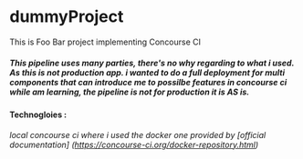 # dummyProject
This is Foo Bar project implementing Concourse CI 

##### This pipeline uses many parties, there's no why regarding to what i used. As this is not production app. i wanted to do a full deployment for multi components that can introduce me to  possilbe features in concourse ci while am learning, the pipeline is not for production it is AS is.

#### Technogloies :
 *local concourse ci where i used the docker one provided by [official documentation] (https://concourse-ci.org/docker-repository.html)*
